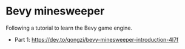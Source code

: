# Bevy minesweeper
Following a tutorial to learn the Bevy game engine.

* Part 1: https://dev.to/qongzi/bevy-minesweeper-introduction-4l7f
